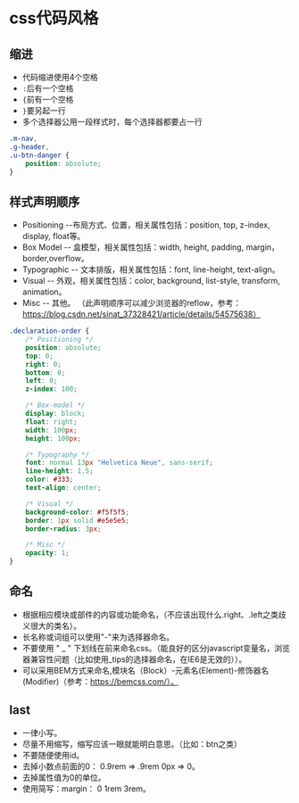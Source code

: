 # css代码风格

## 缩进
* 代码缩进使用4个空格
* `:`后有一个空格
* `{`前有一个空格
* `}`要另起一行
* 多个选择器公用一段样式时，每个选择器都要占一行 

```css
.m-nav,
.g-header,
.u-btn-danger {
    position: absolute;
}
```

## 样式声明顺序
* Positioning --布局方式、位置，相关属性包括：position, top, z-index, display, float等。
* Box Model -- 盒模型，相关属性包括：width, height, padding, margin，border,overflow。
* Typographic -- 文本排版，相关属性包括：font, line-height, text-align。
* Visual -- 外观，相关属性包括：color, background, list-style, transform, animation。
* Misc -- 其他。
（此声明顺序可以减少浏览器的reflow，参考：https://blog.csdn.net/sinat_37328421/article/details/54575638）

```css
.declaration-order {
    /* Positioning */
    position: absolute;
    top: 0;
    right: 0;
    bottom: 0;
    left: 0;
    z-index: 100;

    /* Box-model */
    display: block;
    float: right;
    width: 100px;
    height: 100px;

    /* Typography */
    font: normal 13px "Helvetica Neue", sans-serif;
    line-height: 1.5;
    color: #333;
    text-align: center;

    /* Visual */
    background-color: #f5f5f5;
    border: 1px solid #e5e5e5;
    border-radius: 3px;

    /* Misc */
    opacity: 1;
}
```
## 命名
* 根据相应模块或部件的内容或功能命名，（不应该出现什么.right、.left之类歧义很大的类名）。
* 长名称或词组可以使用"-"来为选择器命名。
* 不要使用 " _ " 下划线在前来命名css。（能良好的区分javascript变量名，浏览器兼容性问题（比如使用_tips的选择器命名，在IE6是无效的））。
* 可以采用BEM方式来命名,模块名（Block）-元素名(Element)-修饰器名(Modifier)（参考：https://bemcss.com/）。

## last
* 一律小写。
* 尽量不用缩写，缩写应该一眼就能明白意思。（比如：btn之类）
* 不要随便使用id。
* 去掉小数点前面的0： 0.9rem => .9rem  0px => 0。
* 去掉属性值为0的单位。
* 使用简写：margin： 0 1rem 3rem。


